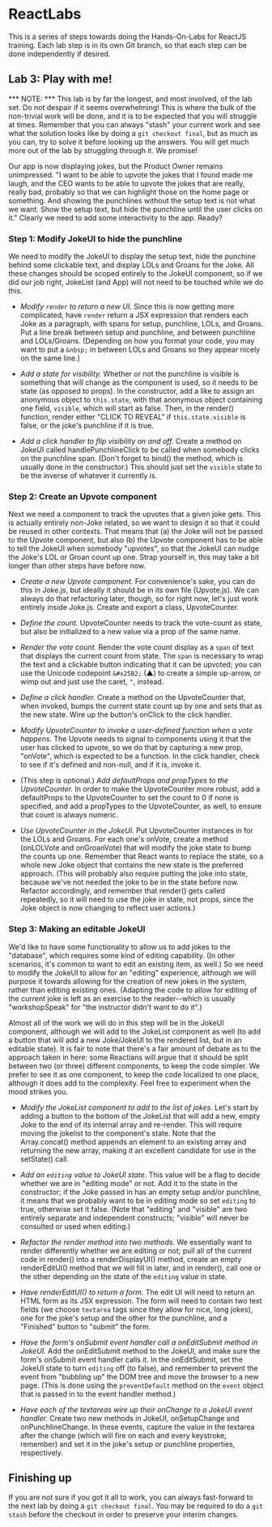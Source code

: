 # ReactLabs
This is a series of steps towards doing the Hands-On-Labs for ReactJS training. Each lab step is in its own Git branch, so that each step can be done independently if desired.

## Lab 3: Play with me!

*** NOTE: *** This lab is by far the longest, and most involved, of the lab set. Do not despair if it seems overwhelming! This is where the bulk of the non-trivial work will be done, and it is to be expected that you will struggle at times. Remember that you can always "stash" your current work and see what the solution looks like by doing a `git checkout final`, but as much as you can, try to solve it before looking up the answers. You will get much more out of the lab by struggling through it. We promise!

Our app is now displaying jokes, but the Product Owner remains unimpressed. "I want to be able to upvote the jokes that I found made me laugh, and the CEO wants to be able to upvote the jokes that are really, really bad, probably so that we can highlight those on the home page or something. And showing the punchlines without the setup text is not what we want. Show the setup text, but hide the punchline until the user clicks on it." Clearly we need to add some interactivity to the app. Ready?

### Step 1: Modify JokeUI to hide the punchline

We need to modify the JokeUI to display the setup text, hide the punchine behind some clickable text, and display LOLs and Groans for the Joke. All these changes should be scoped entirely to the JokeUI component, so if we did our job right, JokeList (and App) will not need to be touched while we do this.

* *Modify `render` to return a new UI.* Since this is now getting more complicated, have `render` return a JSX expression that renders each Joke as a paragraph, with spans for setup, punchline, LOLs, and Groans. Put a line break between setup and punchline, and between punchline and LOLs/Groans. (Depending on how you format your code, you may want to put a `&nbsp;` in between LOLs and Groans so they appear nicely on the same line.)

* *Add a state for visibility.* Whether or not the punchline is visible is something that will change as the component is used, so it needs to be state (as opposed to props). In the constructor, add a like to assign an anonymous object to `this.state`, with that anonymous object containing one field, `visible`, which will start as false. Then, in the render() function, render either "CLICK TO REVEAL" if `this.state.visible` is false, or the joke's punchline if it is true.

* *Add a click handler to flip visibility on and off.* Create a method on JokeUI called handlePunchlineClick to be called when somebody clicks on the punchline span. (Don't forget to bind() the method, which is usually done in the constructor.) This should just set the `visible` state to be the inverse of whatever it currently is.

### Step 2: Create an Upvote component

Next we need a component to track the upvotes that a given joke gets. This is actually entirely non-Joke related, so we want to design it so that it could be reused in other contexts. That means that (a) the Joke will not be passed to the Upvote component, but also (b) the Upvote component has to be able to tell the JokeUI when somebody "upvotes", so that the JokeUI can nudge the Joke's LOL or Groan count up one. Strap yourself in, this may take a bit longer than other steps have before now.

* *Create a new Upvote component.* For convenience's sake, you can do this in Joke.js, but ideally it should be in its own file (Upvote.js). We can always do that refactoring later, though, so for right now, let's just work entirely inside Joke.js. Create and export a class, UpvoteCounter. 

* *Define the count.* UpvoteCounter needs to track the vote-count as state, but also be initialized to a new value via a prop of the same name.

* *Render the vote count.* Render the vote count display as a `span` of text that displays the current count from state. The `span` is necessary to wrap the text and a clickable button indicating that it can be upvoted; you can use the Unicode codepoint `&#x25B2;` (&#x25B2;) to create a simple up-arrow, or wimp out and just use the caret, `^`, instead.

* *Define a click handler.* Create a method on the UpvoteCounter that, when invoked, bumps the current state count up by one and sets that as the new state. Wire up the button's onClick to the click handler.

* *Modify UpvoteCounter to invoke a user-defined function when a vote happens.* The Upvote needs to signal to components using it that the user has clicked to upvote, so we do that by capturing a new prop, "onVote", which is expected to be a function. In the click handler, check to see if it's defined and non-null, and if it is, invoke it.

* (This step is optional.) *Add defaultProps and propTypes to the UpvoteCounter.* In order to make the UpvoteCounter more robust, add a defaultProps to the UpvoteCounter to set the count to 0 if none is specified, and add a propTypes to the UpvoteCounter, as well, to ensure that count is always numeric.

* *Use UpvoteCounter in the JokeUI.* Put UpvoteCounter instances in for the LOLs and Groans. For each one's onVote, create a method (onLOLVote and onGroanVote) that will modify the joke state to bump the counts up one. Remember that React wants to replace the state, so a whole new Joke object that contains the new state is the preferred approach. (This will probably also require putting the joke into state, because we've not needed the joke to be in the state before now. Refactor accordingly, and remember that render() gets called repeatedly, so it will need to use the joke in state, not props, since the Joke object is now changing to reflect user actions.)

### Step 3: Making an editable JokeUI

We'd like to have some functionality to allow us to add jokes to the "database", which requires some kind of editing capability. (In other scenarios, it's common to want to edit an existing item, as well.) So we need to modify the JokeUI to allow for an "editing" experience, although we will purpose it towards allowing for the creation of new jokes in the system, rather than editing existing ones. (Adapting the code to allow for editing of the current joke is left as an exercise to the reader--which is usually "workshopSpeak" for "the instructor didn't want to do it".)

Almost all of the work we will do in this step will be in the JokeUI component, although we will add to the JokeList component as well (to add a button that will add a new Joke/JokeUI to the rendered list, but in an editable state). It is fair to note that there's a fair amount of debate as to the approach taken in here: some Reactians will argue that it should be split between two (or three) different components, to keep the code simpler. We prefer to see it as one component, to keep the code localized to one place, although it does add to the complexity. Feel free to experiment when the mood strikes you.

* *Modify the JokeList component to add to the list of jokes.* Let's start by adding a button to the bottom of the JokeList that will add a new, empty Joke to the end of its internal array and re-render. This will require moving the jokelist to the component's state. Note that the Array.concat() method appends an element to an existing array and returning the new array, making it an excellent candidate for use in the setState() call.

* *Add an `editing` value to JokeUI state.* This value will be a flag to decide whether we are in "editing mode" or not. Add it to the state in the constructor; if the Joke passed in has an empty setup and/or punchline, it means that we probably want to be in editing mode so set `editing` to true, otherwise set it false. (Note that "editing" and "visible" are two entirely separate and independent constructs; "visible" will never be consulted or used when editing.)

* *Refactor the render method into two methods.* We essentially want to render differently whether we are editing or not; pull all of the current code in render() into a renderDisplayUI() method, create an empty renderEditUI() method that we will fill in later, and in render(), call one or the other depending on the state of the `editing` value in state.

* *Have renderEditUI() to return a form.* The edit UI will need to return an HTML form as its JSX expression. The form will need to contain two text fields (we choose `textarea` tags since they allow for nice, long jokes), one for the joke's setup and the other for the punchline, and a "Finished" button to "submit" the form.

* *Have the form's onSubmit event handler call a onEditSubmit method in JokeUI.* Add the onEditSubmit method to the JokeUI, and make sure the form's onSubmit event handler calls it. In the onEditSubmit, set the JokeUI state to turn `editing` off (to false), and remember to prevent the event from "bubbling up" the DOM tree and move the browser to a new page. (This is done using the `preventDefault` method on the `event` object that is passed in to the event handler method.)

* *Have each of the textareas wire up their onChange to a JokeUI event handler.* Create two new methods in JokeUI, onSetupChange and onPunchlineChange. In these events, capture the value in the textarea after the change (which will fire on each and every keystroke, remember) and set it in the joke's setup or punchline properties, respectively.

## Finishing up

If you are not sure if you got it all to work, you can always fast-forward to the next lab by doing a `git checkout final`. You may be required to do a `git stash` before the checkout in order to preserve your interim changes.